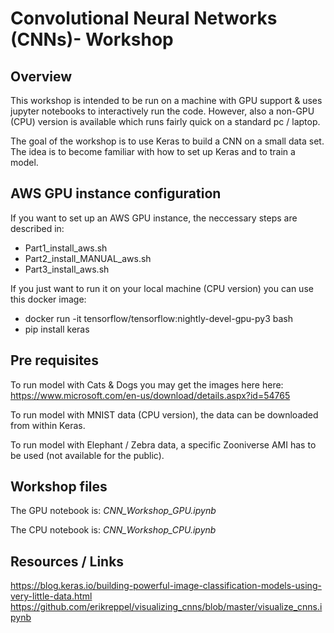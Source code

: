 # Convolutional Neural Networks (CNNs)- Workshop

## Overview
This workshop is intended to be run on a machine with GPU support & uses jupyter notebooks to interactively run the code. However, also a non-GPU (CPU) version is available which runs fairly quick on a standard pc / laptop.

The goal of the workshop is to use Keras to build a CNN on a small data set. The idea is to become familiar with how to set up Keras and to train a model.

## AWS GPU instance configuration
If you want to set up an AWS GPU instance, the neccessary steps are described in:
* Part1_install_aws.sh
* Part2_install_MANUAL_aws.sh
* Part3_install_aws.sh

If you just want to run it on your local machine (CPU version) you can use this docker image:
* docker run -it tensorflow/tensorflow:nightly-devel-gpu-py3 bash
* pip install keras

## Pre requisites
To run model with Cats & Dogs you may get the images here here:
https://www.microsoft.com/en-us/download/details.aspx?id=54765

To run model with MNIST data (CPU version), the data can be downloaded from within Keras.

To run model with Elephant / Zebra data, a specific Zooniverse AMI has to be used (not available for the public).

## Workshop files
The GPU notebook is: _CNN_Workshop_GPU.ipynb_

The CPU notebook is: _CNN_Workshop_CPU.ipynb_

## Resources / Links
https://blog.keras.io/building-powerful-image-classification-models-using-very-little-data.html
https://github.com/erikreppel/visualizing_cnns/blob/master/visualize_cnns.ipynb
